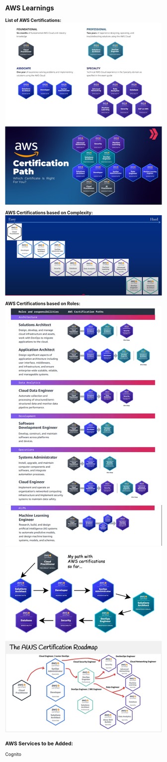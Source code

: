 ## AWS Learnings
**List of AWS Certifications:**
![alt text](images/image.png)
![alt text](images/image-1.png)

**AWS Certifications based on Complexity:**
![alt text](images/image-6.png)

**AWS Certifications based on Roles:**
![alt text](images/image-2.png)
![alt text](images/image-3.png)
![alt text](images/image-4.png)
![alt text](images/image-5.png)


### AWS Services to be Added:
Cognito

